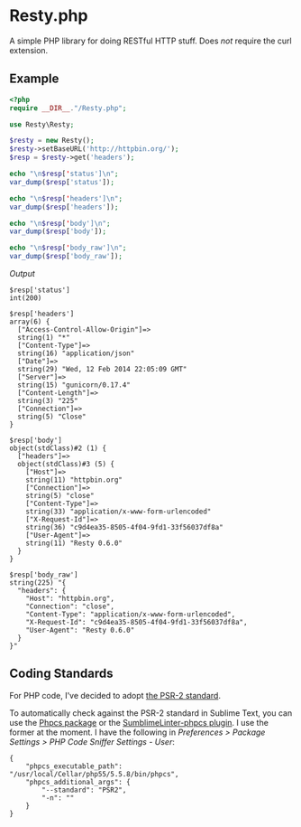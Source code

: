 # Resty.php

A simple PHP library for doing RESTful HTTP stuff. Does *not* require the curl extension.

## Example

``` php
<?php
require __DIR__."/Resty.php";

use Resty\Resty;

$resty = new Resty();
$resty->setBaseURL('http://httpbin.org/');
$resp = $resty->get('headers');

echo "\n$resp['status']\n";
var_dump($resp['status']);

echo "\n$resp['headers']\n";
var_dump($resp['headers']);

echo "\n$resp['body']\n";
var_dump($resp['body']);

echo "\n$resp['body_raw']\n";
var_dump($resp['body_raw']);
```

*Output*

```
$resp['status']
int(200)

$resp['headers']
array(6) {
  ["Access-Control-Allow-Origin"]=>
  string(1) "*"
  ["Content-Type"]=>
  string(16) "application/json"
  ["Date"]=>
  string(29) "Wed, 12 Feb 2014 22:05:09 GMT"
  ["Server"]=>
  string(15) "gunicorn/0.17.4"
  ["Content-Length"]=>
  string(3) "225"
  ["Connection"]=>
  string(5) "Close"
}

$resp['body']
object(stdClass)#2 (1) {
  ["headers"]=>
  object(stdClass)#3 (5) {
    ["Host"]=>
    string(11) "httpbin.org"
    ["Connection"]=>
    string(5) "close"
    ["Content-Type"]=>
    string(33) "application/x-www-form-urlencoded"
    ["X-Request-Id"]=>
    string(36) "c9d4ea35-8505-4f04-9fd1-33f56037df8a"
    ["User-Agent"]=>
    string(11) "Resty 0.6.0"
  }
}

$resp['body_raw']
string(225) "{
  "headers": {
    "Host": "httpbin.org",
    "Connection": "close",
    "Content-Type": "application/x-www-form-urlencoded",
    "X-Request-Id": "c9d4ea35-8505-4f04-9fd1-33f56037df8a",
    "User-Agent": "Resty 0.6.0"
  }
}"
```

## Coding Standards

For PHP code, I've decided to adopt [the PSR-2 standard](http://www.php-fig.org/psr/psr-2/).

To automatically check against the PSR-2 standard in Sublime Text, you can use the [Phpcs package](https://sublime.wbond.net/packages/Phpcs) or the [SumblimeLinter-phpcs plugin](https://sublime.wbond.net/packages/SublimeLinter-phpcs). I use the former at the moment. I have the following in *Preferences > Package Settings > PHP Code Sniffer Settings - User*:

    {
        "phpcs_executable_path": "/usr/local/Cellar/php55/5.5.8/bin/phpcs",
        "phpcs_additional_args": {
            "--standard": "PSR2",
            "-n": ""
        }
    }
